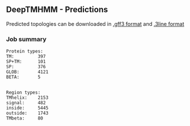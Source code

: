 ## DeepTMHMM - Predictions
Predicted topologies can be downloaded in [.gff3 format](TMRs.gff3) and [.3line format](predicted_topologies.3line)
### Job summary
```
Protein types:
TM:			397
SP+TM:		101
SP:			376
GLOB:		4121
BETA:		5


Region types:
TMhelix:	2153
signal:		482
inside:		5445
outside:	1743
TMbeta:		80
```

